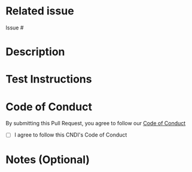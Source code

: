 # Related issue

<!-- Please link the primary issue(s) related to this work and other relevant issues -->
<!-- If you are an internal CNDI contributor, please ensure that the associated issue status is set throughout the lifecycle of this Pull Request -->
<!-- It should be "In Progress" when this PR is submitted as a Draft -->
<!-- It should be "In Review" when this PR is marked as ready for review -->

Issue #

# Description

<!-- Please write a summary of the changes made here: -->
<!-- You may describe the before and after behavioural changes of a feature after the changes has been made. -->

# Test Instructions

<!-- Write instructions to help the reviewer test the changes -->
<!-- ie: To test this bug fix, click on the signup button and verify you are taken to the signup page -->

# Code of Conduct

By submitting this Pull Request, you agree to follow our
[Code of Conduct](https://github.com/polyseam/cndi/blob/main/CODE_OF_CONDUCT.md)

- [ ] I agree to follow this CNDI's Code of Conduct

# Notes (Optional)

<!-- Additional notes that add context or help reviewers -->
